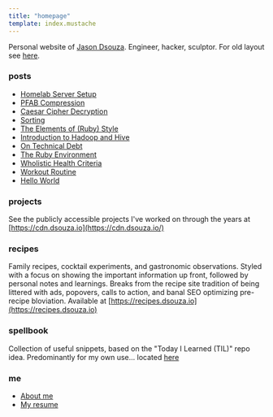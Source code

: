 ```yaml
---
title: "homepage"
template: index.mustache
---
```


Personal website of [Jason Dsouza](/about). Engineer, hacker, sculptor. For old layout see [here](http://old.jasondsouza.org).

### posts

- [Homelab Server Setup](post/homelab-server)
- [PFAB Compression](post/pfab-compression)
- [Caesar Cipher Decryption](post/caesar-cipher-decryption)
- [Sorting](post/sorting)
- [The Elements of (Ruby) Style](post/elements-of-ruby-style)
- [Introduction to Hadoop and Hive](post/hadoop-and-hive)
- [On Technical Debt](post/technical-debt)
- [The Ruby Environment](post/ruby-environment)
- [Wholistic Health Criteria](post/wholistic-health-criteria)
- [Workout Routine](post/workout-routine)
- [Hello World](post/hello-world)

### projects

See the publicly accessible projects I've worked on through the years at [https://cdn.dsouza.io](https://cdn.dsouza.io/)

### recipes

Family recipes, cocktail experiments, and gastronomic observations. Styled with a focus on showing the important information up front, followed by personal notes and learnings. Breaks from the recipe site tradition of being littered with ads, popovers, calls to action, and banal SEO optimizing pre-recipe bloviation. Available at [https://recipes.dsouza.io](https://recipes.dsouza.io)

### spellbook

Collection of useful snippets, based on the "Today I Learned (TIL)" repo idea. Predominantly for my own use... located [here](/spells/)

### me

- [About me](/about)
- [My resume](/resume)

